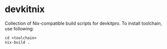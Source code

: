 # devkitnix

Collection of Nix-compatible build scripts for devkitpro. To install toolchain,
use following:

```
cd <toolchain>
nix-build .
```
